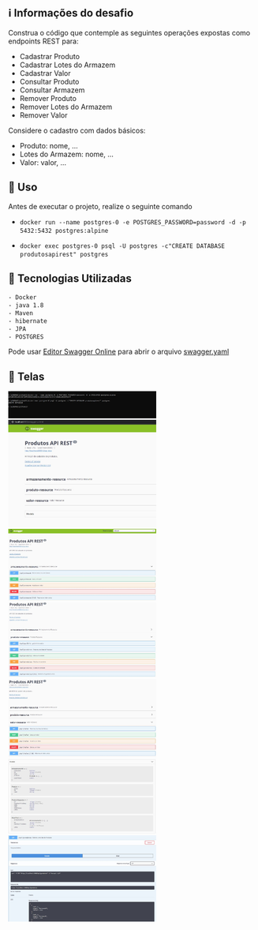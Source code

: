 ## :information_source: Informações do desafio

Construa o código que contemple as seguintes operações expostas como endpoints REST para:

* Cadastrar Produto
* Cadastrar Lotes do Armazem
* Cadastrar Valor
* Consultar Produto
* Consultar Armazem
* Remover Produto
* Remover Lotes do Armazem
* Remover Valor

Considere o cadastro com dados básicos:

* Produto: nome, ...
* Lotes do Armazem: nome, ...
* Valor: valor, ...


## :seedling: Uso 

Antes de executar o projeto, realize o seguinte comando

- `docker run --name postgres-0 -e POSTGRES_PASSWORD=password -d -p 5432:5432 postgres:alpine`

- `docker exec postgres-0 psql -U postgres -c"CREATE DATABASE produtosapirest" postgres`

## :rocket: Tecnologias Utilizadas 

```
- Docker
- java 1.8
- Maven
- hibernate
- JPA
- POSTGRES
```

Pode usar [Editor Swagger Online][swagger] para abrir o arquivo [swagger.yaml](https://github.com/trainningjava/spring-boot-jpa-swagger-postgres/blob/master/public/swagger/swagger.yaml)

## :iphone: Telas

<img src="public/assets/images/docker.JPG?raw=true" width="300"/>
<img src="public/assets/images/Swagger1.JPG?raw=true" width="300"/><img src="public/assets/images/Swagger2.JPG?raw=true" width="300"/><img src="public/assets/images/Swagger3.JPG?raw=true" width="300"/><img src="public/assets/images/Swagger4.JPG?raw=true" width="300"/><img src="public/assets/images/Swagger5.JPG?raw=true" width="300"/><img src="public/assets/images/Swagger6.JPG?raw=true" width="300"/>

[swagger]:https://editor.swagger.io/
